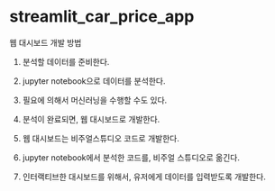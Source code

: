 # streamlit_car_price_app


 웹 대시보드 개발 방법
 
 1. 분석할 데이터를 준비한다.
 
 2. jupyter notebook으로 데이터를 분석한다.
 
 3. 필요에 의해서 머신러닝을 수행할 수도 있다.
 
 4. 분석이 완료되면, 웹 대시보드로 개발한다.
 
 5. 웹 대시보드는 비주얼스튜디오 코드로 개발한다.
 
 6. jupyter notebook에서 분석한 코드를, 비주얼 스튜디오로 옮긴다.
 
 7. 인터랙티브한 대시보드를 위해서, 유저에게 데이터를 입력받도록 개발한다.
